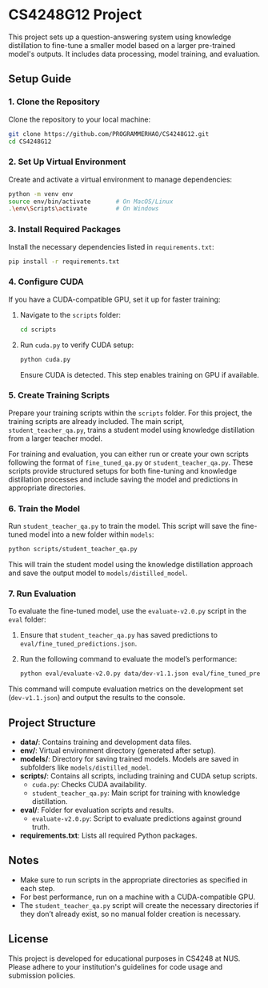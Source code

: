 # CS4248G12 Project

This project sets up a question-answering system using knowledge distillation to fine-tune a smaller model based on a larger pre-trained model's outputs. It includes data processing, model training, and evaluation.

## Setup Guide

### 1. Clone the Repository

Clone the repository to your local machine:

```bash
git clone https://github.com/PROGRAMMERHAO/CS4248G12.git
cd CS4248G12
```

### 2. Set Up Virtual Environment

Create and activate a virtual environment to manage dependencies:

```bash
python -m venv env
source env/bin/activate       # On MacOS/Linux
.\env\Scripts\activate        # On Windows
```

### 3. Install Required Packages

Install the necessary dependencies listed in `requirements.txt`:

```bash
pip install -r requirements.txt
```

### 4. Configure CUDA

If you have a CUDA-compatible GPU, set it up for faster training:

1. Navigate to the `scripts` folder:

   ```bash
   cd scripts
   ```

2. Run `cuda.py` to verify CUDA setup:

   ```bash
   python cuda.py
   ```

   Ensure CUDA is detected. This step enables training on GPU if available.

### 5. Create Training Scripts

Prepare your training scripts within the `scripts` folder. For this project, the training scripts are already included. The main script, `student_teacher_qa.py`, trains a student model using knowledge distillation from a larger teacher model.

For training and evaluation, you can either run or create your own scripts following the format of `fine_tuned_qa.py` or `student_teacher_qa.py`. These scripts provide structured setups for both fine-tuning and knowledge distillation processes and include saving the model and predictions in appropriate directories.

### 6. Train the Model

Run `student_teacher_qa.py` to train the model. This script will save the fine-tuned model into a new folder within `models`:

```bash
python scripts/student_teacher_qa.py
```

This will train the student model using the knowledge distillation approach and save the output model to `models/distilled_model`.

### 7. Run Evaluation

To evaluate the fine-tuned model, use the `evaluate-v2.0.py` script in the `eval` folder:

1. Ensure that `student_teacher_qa.py` has saved predictions to `eval/fine_tuned_predictions.json`.
2. Run the following command to evaluate the model’s performance:

   ```bash
   python eval/evaluate-v2.0.py data/dev-v1.1.json eval/fine_tuned_predictions.json
   ```

This command will compute evaluation metrics on the development set (`dev-v1.1.json`) and output the results to the console.

## Project Structure

- **data/**: Contains training and development data files.
- **env/**: Virtual environment directory (generated after setup).
- **models/**: Directory for saving trained models. Models are saved in subfolders like `models/distilled_model`.
- **scripts/**: Contains all scripts, including training and CUDA setup scripts.
  - `cuda.py`: Checks CUDA availability.
  - `student_teacher_qa.py`: Main script for training with knowledge distillation.
- **eval/**: Folder for evaluation scripts and results.
  - `evaluate-v2.0.py`: Script to evaluate predictions against ground truth.
- **requirements.txt**: Lists all required Python packages.

## Notes

- Make sure to run scripts in the appropriate directories as specified in each step.
- For best performance, run on a machine with a CUDA-compatible GPU.
- The `student_teacher_qa.py` script will create the necessary directories if they don’t already exist, so no manual folder creation is necessary.

## License

This project is developed for educational purposes in CS4248 at NUS. Please adhere to your institution's guidelines for code usage and submission policies.